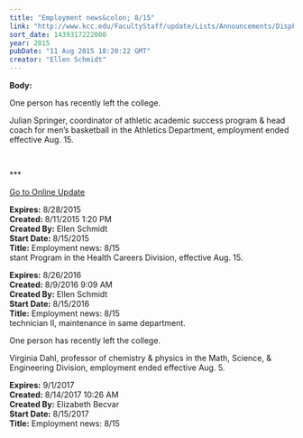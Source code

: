 ```yaml
---
title: "Employment news&colon; 8/15"
link: "http://www.kcc.edu/FacultyStaff/update/Lists/Announcements/DispForm.aspx?ID=1999"
sort_date: 1439317222000
year: 2015
pubDate: "11 Aug 2015 18:20:22 GMT"
creator: "Ellen Schmidt"
---
```


<div><b>Body:</b> <div class="ExternalClass2F442A9E251F4D70AB040FB8FBACAB09"><p>​One person has recently left the college.</p>
<p>Julian Springer, coordinator of athletic academic success program &amp; head coach for men’s basketball in the Athletics Department, employment ended effective Aug. 15.</p>
<p> </p>
<p>***</p>
<p><a href="/update">Go to Online Update</a><br /></p></div></div>
<div><b>Expires:</b> 8/28/2015</div>
<div><b>Created:</b> 8/11/2015 1:20 PM</div>
<div><b>Created By:</b> Ellen Schmidt</div>
<div><b>Start Date:</b> 8/15/2015</div>
<div><b>Title:</b> Employment news: 8/15</div>
stant Program in the Health Careers Division, effective Aug. 15.</p></div></div>
<div><b>Expires:</b> 8/26/2016</div>
<div><b>Created:</b> 8/9/2016 9:09 AM</div>
<div><b>Created By:</b> Ellen Schmidt</div>
<div><b>Start Date:</b> 8/15/2016</div>
<div><b>Title:</b> Employment news: 8/15</div>
 technician II, maintenance in same department.</p>
<p>One person has recently left the college.</p>
<p>Virginia Dahl, professor of chemistry &amp; physics in the Math, Science, &amp; Engineering Division, employment ended effective Aug. 5.</p></div></div>
<div><b>Expires:</b> 9/1/2017</div>
<div><b>Created:</b> 8/14/2017 10:26 AM</div>
<div><b>Created By:</b> Elizabeth Becvar</div>
<div><b>Start Date:</b> 8/15/2017</div>
<div><b>Title:</b> Employment news: 8/15</div>
